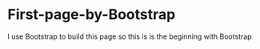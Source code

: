 # First-page-by-Bootstrap
I use Bootstrap to build this page so this is is the beginning with Bootstrap  
